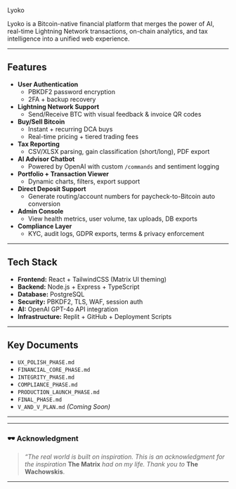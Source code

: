 Lyoko

Lyoko is a Bitcoin-native financial platform that merges the power of AI, real-time Lightning Network transactions, on-chain analytics, and tax intelligence into a unified web experience.

---

## Features

- **User Authentication**
  - PBKDF2 password encryption
  - 2FA + backup recovery
- **Lightning Network Support**
  - Send/Receive BTC with visual feedback & invoice QR codes
- **Buy/Sell Bitcoin**
  - Instant + recurring DCA buys
  - Real-time pricing + tiered trading fees
- **Tax Reporting**
  - CSV/XLSX parsing, gain classification (short/long), PDF export
- **AI Advisor Chatbot**
  - Powered by OpenAI with custom `/commands` and sentiment logging
- **Portfolio + Transaction Viewer**
  - Dynamic charts, filters, export support
- **Direct Deposit Support**
  - Generate routing/account numbers for paycheck-to-Bitcoin auto conversion
- **Admin Console**
  - View health metrics, user volume, tax uploads, DB exports
- **Compliance Layer**
  - KYC, audit logs, GDPR exports, terms & privacy enforcement

---

## Tech Stack

- **Frontend:** React + TailwindCSS (Matrix UI theming)
- **Backend:** Node.js + Express + TypeScript
- **Database:** PostgreSQL
- **Security:** PBKDF2, TLS, WAF, session auth
- **AI:** OpenAI GPT-4o API integration
- **Infrastructure:** Replit + GitHub + Deployment Scripts

---

## Key Documents

- `UX_POLISH_PHASE.md`
- `FINANCIAL_CORE_PHASE.md`
- `INTEGRITY_PHASE.md`
- `COMPLIANCE_PHASE.md`
- `PRODUCTION_LAUNCH_PHASE.md`
- `FINAL_PHASE.md`
- `V_AND_V_PLAN.md` _(Coming Soon)_

---


---

### 🕶️ Acknowledgment

> *“The real world is built on inspiration. This is an acknowledgment for the inspiration* **The Matrix** *had on my life. Thank you to* **The Wachowskis**.

---
